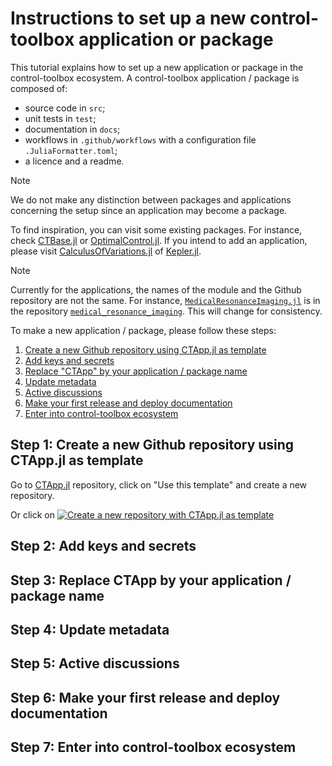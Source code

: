 # Instructions to set up a new control-toolbox application or package

This tutorial explains how to set up a new application or package in the control-toolbox ecosystem.
A control-toolbox application / package is composed of:

- source code in `src`;
- unit tests in `test`;
- documentation in `docs`;
- workflows in `.github/workflows` with a configuration file `.JuliaFormatter.toml`;
- a licence and a readme.

> [!NOTE]
> We do not make any distinction between packages and applications concerning the setup since an application may become a package.

To find inspiration, you can visit some existing packages. For instance, check 
[CTBase.jl](https://github.com/control-toolbox/CTBase.jl)
or [OptimalControl.jl](https://github.com/control-toolbox/OptimalControl.jl).
If you intend to add an application, please visit
[CalculusOfVariations.jl](https://github.com/control-toolbox/calculus_of_variations)
of [Kepler.jl](https://github.com/control-toolbox/kepler).

> [!NOTE]
> Currently for the applications, the names of the module and the Github 
repository are not the same. 
> For instance, [`MedicalResonanceImaging.jl`](https://github.com/control-toolbox/medical_resonance_imaging/blob/main/src/MedicalResonanceImaging.jl) is in the repository [`medical_resonance_imaging`](https://github.com/control-toolbox/medical_resonance_imaging). 
> This will change for consistency.

To make a new application / package, please follow these steps:

1. [Create a new Github repository using CTApp.jl as template](#step-1-create-a-new-github-repository-using-ctappjl-as-template)
2. [Add keys and secrets](#step-2-add-keys-and-secrets)
3. [Replace "CTApp" by your application / package name](#step-3-replace-ctapp-by-your-application--package-name)
4. [Update metadata](#step-4-update-metadata)
5. [Active discussions](#step-5-active-discussions)
6. [Make your first release and deploy documentation](#step-6-make-your-first-release-and-deploy-documentation)
7. [Enter into control-toolbox ecosystem](#step-7-enter-into-control-toolbox-ecosystem)

## Step 1: Create a new Github repository using CTApp.jl as template

Go to [CTApp.jl](https://github.com/control-toolbox/CTApp.jl) repository, click on "Use this template" and create a 
new repository.

Or click on 
[![Create a new repository with CTApp.jl as template](https://img.shields.io/badge/create_a_new_repository-CTApp.jl_template-darkgreen)](https://github.com/new?template_name=CTApp.jl&template_owner=control-toolbox)

## Step 2: Add keys and secrets

## Step 3: Replace CTApp by your application / package name

## Step 4: Update metadata

## Step 5: Active discussions

## Step 6: Make your first release and deploy documentation

## Step 7: Enter into control-toolbox ecosystem